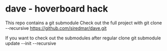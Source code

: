 # dave - hoverboard hack
This repo contains a git submodule
Check out the full project with
git clone --recursive https://github.com/siredmar/dave.git

If you want to check out the submodules after regular clone
git submodule update --init --recursive
